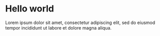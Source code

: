 # Hello world

Lorem ipsum dolor sit amet, consectetur adipiscing elit, sed do eiusmod tempor incididunt ut labore et dolore magna aliqua.